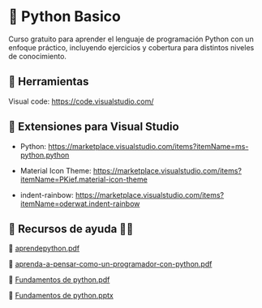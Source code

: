 # 📌 Python Basico

Curso gratuito para aprender el lenguaje de programación Python con un enfoque práctico,
incluyendo ejercicios y cobertura para distintos niveles de conocimiento.

## 📌 Herramientas

Visual code:  https://code.visualstudio.com/

## 📌 Extensiones para Visual Studio
- Python: https://marketplace.visualstudio.com/items?itemName=ms-python.python

- Material Icon Theme: https://marketplace.visualstudio.com/items?itemName=PKief.material-icon-theme

- indent-rainbow: https://marketplace.visualstudio.com/items?itemName=oderwat.indent-rainbow

## 📌 Recursos de ayuda 👨‍💻

📘 [aprendepython.pdf](https://github.com/RafaelPacheco21/PythonClassBasic/files/14855123/aprendepython.pdf)

📘 [aprenda-a-pensar-como-un-programador-con-python.pdf](https://github.com/RafaelPacheco21/PythonClassBasic/files/14855125/aprenda-a-pensar-como-un-programador-con-python.pdf)

📘 [Fundamentos de python.pdf](https://github.com/RafaelPacheco21/PythonClassBasic/files/14855126/Fundamentos.de.python.pdf)

📘 [Fundamentos de python.pptx](https://github.com/RafaelPacheco21/PythonClassBasic/files/14855128/Fundamentos.de.python.pptx)
